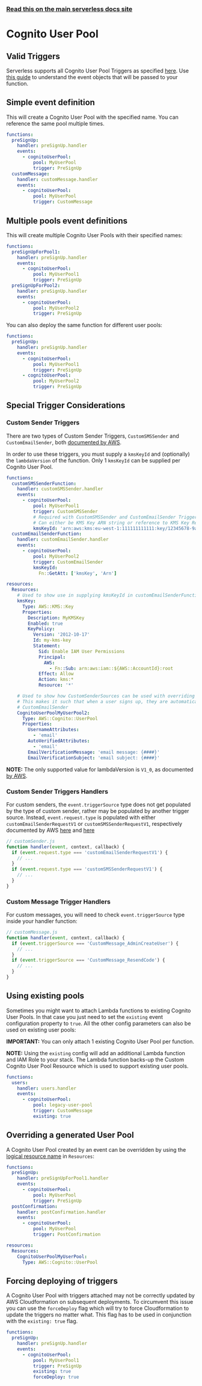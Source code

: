 <!--
title: Serverless Framework - AWS Lambda Events - Cognito User Pool
short_title: AWS Lambda Events - Cognito User Pool
description: Setting up AWS Cognito User Pool Triggers with AWS Lambda via the Serverless Framework
keywords:
  [
    'Serverless Framework',
    'AWS Lambda',
    'Cognito User Pool',
    'user pool triggers',
  ]
-->

<!-- DOCS-SITE-LINK:START automatically generated  -->

### [Read this on the main serverless docs site](https://www.serverless.com/framework/docs/providers/aws/events/cognito-user-pool)

<!-- DOCS-SITE-LINK:END -->

# Cognito User Pool

## Valid Triggers

Serverless supports all Cognito User Pool Triggers as specified [here][aws-triggers-list]. Use [this guide][aws-triggers-guide] to understand
the event objects that will be passed to your function.

## Simple event definition

This will create a Cognito User Pool with the specified name. You can reference the same pool multiple times.

```yml
functions:
  preSignUp:
    handler: preSignUp.handler
    events:
      - cognitoUserPool:
          pool: MyUserPool
          trigger: PreSignUp
  customMessage:
    handler: customMessage.handler
    events:
      - cognitoUserPool:
          pool: MyUserPool
          trigger: CustomMessage
```

## Multiple pools event definitions

This will create multiple Cognito User Pools with their specified names:

```yml
functions:
  preSignUpForPool1:
    handler: preSignUp.handler
    events:
      - cognitoUserPool:
          pool: MyUserPool1
          trigger: PreSignUp
  preSignUpForPool2:
    handler: preSignUp.handler
    events:
      - cognitoUserPool:
          pool: MyUserPool2
          trigger: PreSignUp
```

You can also deploy the same function for different user pools:

```yml
functions:
  preSignUp:
    handler: preSignUp.handler
    events:
      - cognitoUserPool:
          pool: MyUserPool1
          trigger: PreSignUp
      - cognitoUserPool:
          pool: MyUserPool2
          trigger: PreSignUp
```

## Special Trigger Considerations

### Custom Sender Triggers

There are two types of Custom Sender Triggers, `CustomSMSSender` and `CustomEmailSender`, both [documented by AWS](https://docs.aws.amazon.com/cognito/latest/developerguide/user-pool-lambda-custom-sender-triggers.html).

In order to use these triggers, you must supply a `kmsKeyId` and (optionally) the `lambdaVersion` of the function. Only 1 `kmsKeyId` can be supplied per Cognito User Pool.

```yml
functions:
  customSMSSenderFunction:
    handler: customSMSSender.handler
    events:
      - cognitoUserPool:
          pool: MyUserPool1
          trigger: CustomSMSSender
          # Required with CustomSMSSender and CustomEmailSender Triggers
          # Can either be KMS Key ARN string or reference to KMS Key Resource ARN (see customEmailSenderFunction below)
          kmsKeyId: 'arn:aws:kms:eu-west-1:111111111111:key/12345678-9abc-def0-1234-56789abcdef1'
  customEmailSenderFunction:
    handler: customEmailSender.handler
    events:
      - cognitoUserPool:
          pool: MyUserPool2
          trigger: CustomEmailSender
          kmsKeyId:
            Fn::GetAtt: ['kmsKey', 'Arn']

resources:
  Resources:
    # Used to show use in supplying kmsKeyId in customEmailSenderFunction, not needed when kmsKeyId is a string as shown in customSMSSenderFunction
    kmsKey:
      Type: AWS::KMS::Key
      Properties:
        Description: MyKMSKey
        Enabled: true
        KeyPolicy:
          Version: '2012-10-17'
          Id: my-kms-key
          Statement:
            Sid: Enable IAM User Permissions
            Principal:
              AWS:
                - Fn::Sub: arn:aws:iam::${AWS::AccountId}:root
            Effect: Allow
            Action: kms:*
            Resource: '*'

    # Used to show how CustomSenderSources can be used with overriding the generated User Pool, as described below
    # This makes it such that when a user signs up, they are automatically sent a verification email, triggering our
    # CustomEmailSender
    CognitoUserPoolMyUserPool2:
      Type: AWS::Cognito::UserPool
      Properties:
        UsernameAttributes:
          - 'email'
        AutoVerifiedAttributes:
          - 'email'
        EmailVerificationMessage: 'email message: {####}'
        EmailVerificationSubject: 'email subject: {####}'
```

**NOTE:** The only supported value for lambdaVersion is `V1_0`, as documented [by AWS](https://docs.aws.amazon.com/AWSCloudFormation/latest/UserGuide/aws-properties-cognito-userpool-customsmssender.html).

### Custom Sender Triggers Handlers

For custom senders, the `event.triggerSource` type does not get populated by the type of custom sender, rather may be populated by another trigger source. Instead, `event.request.type` is populated with either `customEmailSenderRequestV1` or `customSMSSenderRequestV1`, respectively documented by AWS [here](https://docs.aws.amazon.com/cognito/latest/developerguide/user-pool-lambda-custom-email-sender.html) and [here](https://docs.aws.amazon.com/cognito/latest/developerguide/user-pool-lambda-custom-sms-sender.html)

```js
// customSender.js
function handler(event, context, callback) {
  if (event.request.type === 'customEmailSenderRequestV1') {
    // ...
  }
  if (event.request.type === 'customSMSSenderRequestV1') {
    // ...
  }
}
```

### Custom Message Trigger Handlers

For custom messages, you will need to check `event.triggerSource` type inside your handler function:

```js
// customMessage.js
function handler(event, context, callback) {
  if (event.triggerSource === 'CustomMessage_AdminCreateUser') {
    // ...
  }
  if (event.triggerSource === 'CustomMessage_ResendCode') {
    // ...
  }
}
```

## Using existing pools

Sometimes you might want to attach Lambda functions to existing Cognito User Pools. In that case you just need to set the `existing` event configuration property to `true`. All the other config parameters can also be used on existing user pools:

**IMPORTANT:** You can only attach 1 existing Cognito User Pool per function.

**NOTE:** Using the `existing` config will add an additional Lambda function and IAM Role to your stack. The Lambda function backs-up the Custom Cognito User Pool Resource which is used to support existing user pools.

```yaml
functions:
  users:
    handler: users.handler
    events:
      - cognitoUserPool:
          pool: legacy-user-pool
          trigger: CustomMessage
          existing: true
```

## Overriding a generated User Pool

A Cognito User Pool created by an event can be overridden by using the [logical resource name](../guide/resources.md#aws-cloudformation-resource-reference) in `Resources`:

```yml
functions:
  preSignUp:
    handler: preSignUpForPool1.handler
    events:
      - cognitoUserPool:
          pool: MyUserPool
          trigger: PreSignUp
  postConfirmation:
    handler: postConfirmation.handler
    events:
      - cognitoUserPool:
          pool: MyUserPool
          trigger: PostConfirmation

resources:
  Resources:
    CognitoUserPoolMyUserPool:
      Type: AWS::Cognito::UserPool
```

## Forcing deploying of triggers

A Cognito User Pool with triggers attached may not be correctly updated by AWS Cloudformation on subsequent deployments. To circumvent this issue you can use the `forceDeploy` flag which will try to force Cloudformation to update the triggers no matter what. This flag has to be used in conjunction with the `existing: true` flag.

```yml
functions:
  preSignUp:
    handler: preSignUp.handler
    events:
      - cognitoUserPool:
          pool: MyUserPool1
          trigger: PreSignUp
          existing: true
          forceDeploy: true
```

[aws-triggers-guide]: http://docs.aws.amazon.com/cognito/latest/developerguide/cognito-user-identity-pools-working-with-aws-lambda-triggers.html
[aws-triggers-list]: https://docs.aws.amazon.com/AWSCloudFormation/latest/UserGuide/aws-properties-cognito-userpool-lambdaconfig.html

